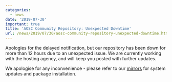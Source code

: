 ```yaml
---
categories:
  - news
date: '2019-07-30'
important: true
title: 'AOSC Community Repository: Unexpected Downtime'
url: /news/2019/07/30/aosc-community-repository-unexpected-downtime.html
---
```



Apologies for the delayed notification, but our repository has been down for more than 12 hours due to an unexpected issue. We are currently working with the hosting agency, and will keep you posted with further updates.

We apologise for any inconvenience - please refer to our [mirrors](https://aosc.io/mirror-status) for system updates and package installation.